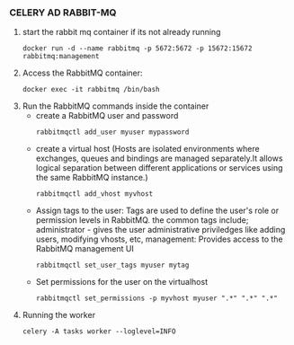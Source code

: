 ### CELERY AD RABBIT-MQ

1. start the rabbit mq container if its not already running
    ```
    docker run -d --name rabbitmq -p 5672:5672 -p 15672:15672 rabbitmq:management

    ```
2. Access the RabbitMQ container:
    ```
    docker exec -it rabbitmq /bin/bash

    ```
3. Run the RabbitMQ commands inside the container
    - create a RabbitMQ user and password
        ```
        rabbitmqctl add_user myuser mypassword

        ```
    - create a virtual host (Hosts are isolated environments where exchanges, queues and bindings are managed separately.It allows logical separation between different applications or services using the same RabbitMQ instance.)
        ```
        rabbitmqctl add_vhost myvhost
        ```
    - Assign tags to the user: Tags are used to define the user's role or permission levels in RabbitMQ. the common tags include; administrator - gives the user administrative priviledges like adding users, modifying vhosts, etc, management: Provides access to the RabbitMQ management UI
        ```
        rabbitmqctl set_user_tags myuser mytag
        ```
    - Set permissions for the user on the virtualhost
        ```
        rabbitmqctl set_permissions -p myvhost myuser ".*" ".*" ".*"
        ```
4. Running the worker
    ```
    celery -A tasks worker --loglevel=INFO
    ```
